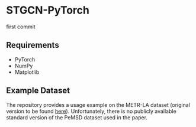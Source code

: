 # STGCN-PyTorch
first commit
  
 ## Requirements
  
  * PyTorch
  * NumPy
  * Matplotlib
  
 ## Example Dataset
  
The repository provides a usage example on the METR-LA dataset (original version to be found [here](https://github.com/liyaguang/DCRNN)). Unfortunately, there is no publicly available standard version of the PeMSD dataset used in the paper.
